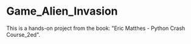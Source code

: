 # Game_Alien_Invasion

This is a hands-on project from the book: "Eric Matthes - Python Crash Course_2ed".

